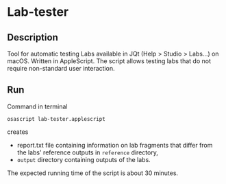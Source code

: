 # Lab-tester
## Description
Tool for automatic testing Labs available in JQt (Help > Studio > Labs...) on macOS. Written in AppleScript. The script allows testing labs that do not require non-standard user interaction.

## Run
Command in terminal

```osascript lab-tester.applescript```

creates
* report.txt file containing information on lab fragments that differ from the labs' reference outputs in ```reference``` directory,
* ```output``` directory containing outputs of the labs.

The expected running time of the script is about 30 minutes.
